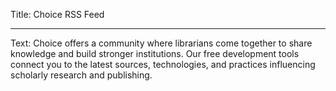 Title: Choice RSS Feed

----

Text: Choice offers a community where librarians come together to share knowledge and build stronger institutions. Our free development tools connect you to the latest sources, technologies, and practices influencing scholarly research and publishing.
